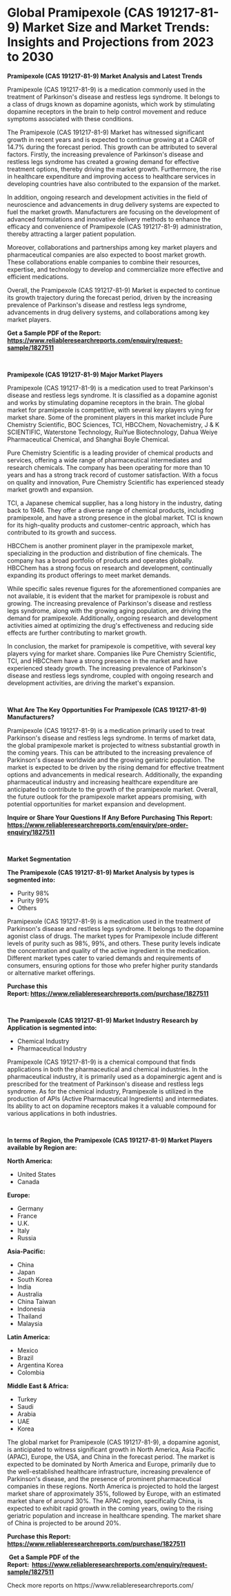 <p><h1>Global Pramipexole (CAS 191217-81-9) Market Size and Market Trends: Insights and Projections from 2023 to 2030</h1></p><p><strong>Pramipexole (CAS 191217-81-9) Market Analysis and Latest Trends</strong></p>
<p><p>Pramipexole (CAS 191217-81-9) is a medication commonly used in the treatment of Parkinson's disease and restless legs syndrome. It belongs to a class of drugs known as dopamine agonists, which work by stimulating dopamine receptors in the brain to help control movement and reduce symptoms associated with these conditions.</p><p>The Pramipexole (CAS 191217-81-9) Market has witnessed significant growth in recent years and is expected to continue growing at a CAGR of 14.7% during the forecast period. This growth can be attributed to several factors. Firstly, the increasing prevalence of Parkinson's disease and restless legs syndrome has created a growing demand for effective treatment options, thereby driving the market growth. Furthermore, the rise in healthcare expenditure and improving access to healthcare services in developing countries have also contributed to the expansion of the market.</p><p>In addition, ongoing research and development activities in the field of neuroscience and advancements in drug delivery systems are expected to fuel the market growth. Manufacturers are focusing on the development of advanced formulations and innovative delivery methods to enhance the efficacy and convenience of Pramipexole (CAS 191217-81-9) administration, thereby attracting a larger patient population.</p><p>Moreover, collaborations and partnerships among key market players and pharmaceutical companies are also expected to boost market growth. These collaborations enable companies to combine their resources, expertise, and technology to develop and commercialize more effective and efficient medications.</p><p>Overall, the Pramipexole (CAS 191217-81-9) Market is expected to continue its growth trajectory during the forecast period, driven by the increasing prevalence of Parkinson's disease and restless legs syndrome, advancements in drug delivery systems, and collaborations among key market players.</p></p>
<p><strong>Get a Sample PDF of the Report:&nbsp; <a href="https://www.reliableresearchreports.com/enquiry/request-sample/1827511">https://www.reliableresearchreports.com/enquiry/request-sample/1827511</a></strong></p>
<p>&nbsp;</p>
<p><strong>Pramipexole (CAS 191217-81-9) Major Market Players</strong></p>
<p><p>Pramipexole (CAS 191217-81-9) is a medication used to treat Parkinson's disease and restless legs syndrome. It is classified as a dopamine agonist and works by stimulating dopamine receptors in the brain. The global market for pramipexole is competitive, with several key players vying for market share. Some of the prominent players in this market include Pure Chemistry Scientific, BOC Sciences, TCI, HBCChem, Novachemistry, J & K SCIENTIFIC, Waterstone Technology, RuiYue Biotechnology, Dahua Weiye Pharmaceutical Chemical, and Shanghai Boyle Chemical.</p><p>Pure Chemistry Scientific is a leading provider of chemical products and services, offering a wide range of pharmaceutical intermediates and research chemicals. The company has been operating for more than 10 years and has a strong track record of customer satisfaction. With a focus on quality and innovation, Pure Chemistry Scientific has experienced steady market growth and expansion.</p><p>TCI, a Japanese chemical supplier, has a long history in the industry, dating back to 1946. They offer a diverse range of chemical products, including pramipexole, and have a strong presence in the global market. TCI is known for its high-quality products and customer-centric approach, which has contributed to its growth and success.</p><p>HBCChem is another prominent player in the pramipexole market, specializing in the production and distribution of fine chemicals. The company has a broad portfolio of products and operates globally. HBCChem has a strong focus on research and development, continually expanding its product offerings to meet market demands.</p><p>While specific sales revenue figures for the aforementioned companies are not available, it is evident that the market for pramipexole is robust and growing. The increasing prevalence of Parkinson's disease and restless legs syndrome, along with the growing aging population, are driving the demand for pramipexole. Additionally, ongoing research and development activities aimed at optimizing the drug's effectiveness and reducing side effects are further contributing to market growth.</p><p>In conclusion, the market for pramipexole is competitive, with several key players vying for market share. Companies like Pure Chemistry Scientific, TCI, and HBCChem have a strong presence in the market and have experienced steady growth. The increasing prevalence of Parkinson's disease and restless legs syndrome, coupled with ongoing research and development activities, are driving the market's expansion.</p></p>
<p>&nbsp;</p>
<p><strong>What Are The Key Opportunities For Pramipexole (CAS 191217-81-9) Manufacturers?</strong></p>
<p><p>Pramipexole (CAS 191217-81-9) is a medication primarily used to treat Parkinson's disease and restless legs syndrome. In terms of market data, the global pramipexole market is projected to witness substantial growth in the coming years. This can be attributed to the increasing prevalence of Parkinson's disease worldwide and the growing geriatric population. The market is expected to be driven by the rising demand for effective treatment options and advancements in medical research. Additionally, the expanding pharmaceutical industry and increasing healthcare expenditure are anticipated to contribute to the growth of the pramipexole market. Overall, the future outlook for the pramipexole market appears promising, with potential opportunities for market expansion and development.</p></p>
<p><strong>Inquire or Share Your Questions If Any Before Purchasing This Report: <a href="https://www.reliableresearchreports.com/enquiry/pre-order-enquiry/1827511">https://www.reliableresearchreports.com/enquiry/pre-order-enquiry/1827511</a></strong></p>
<p>&nbsp;</p>
<p><strong>Market Segmentation</strong></p>
<p><strong>The Pramipexole (CAS 191217-81-9) Market Analysis by types is segmented into:</strong></p>
<p><ul><li>Purity 98%</li><li>Purity 99%</li><li>Others</li></ul></p>
<p><p>Pramipexole (CAS 191217-81-9) is a medication used in the treatment of Parkinson's disease and restless legs syndrome. It belongs to the dopamine agonist class of drugs. The market types for Pramipexole include different levels of purity such as 98%, 99%, and others. These purity levels indicate the concentration and quality of the active ingredient in the medication. Different market types cater to varied demands and requirements of consumers, ensuring options for those who prefer higher purity standards or alternative market offerings.</p></p>
<p><strong>Purchase this Report:&nbsp;<a href="https://www.reliableresearchreports.com/purchase/1827511">https://www.reliableresearchreports.com/purchase/1827511</a></strong></p>
<p>&nbsp;</p>
<p><strong>The Pramipexole (CAS 191217-81-9) Market Industry Research by Application is segmented into:</strong></p>
<p><ul><li>Chemical Industry</li><li>Pharmaceutical Industry</li></ul></p>
<p><p>Pramipexole (CAS 191217-81-9) is a chemical compound that finds applications in both the pharmaceutical and chemical industries. In the pharmaceutical industry, it is primarily used as a dopaminergic agent and is prescribed for the treatment of Parkinson's disease and restless legs syndrome. As for the chemical industry, Pramipexole is utilized in the production of APIs (Active Pharmaceutical Ingredients) and intermediates. Its ability to act on dopamine receptors makes it a valuable compound for various applications in both industries.</p></p>
<p>&nbsp;</p>
<p><strong>In terms of Region, the Pramipexole (CAS 191217-81-9) Market Players available by Region are:</strong></p>
<p>
    <p> <strong> North America: </strong>
        <ul>
            <li>United States</li>
            <li>Canada</li>
        </ul>
        </p> 
    <p> <strong> Europe: </strong>
        <ul>
            <li>Germany</li>
            <li>France</li>
            <li>U.K.</li>
            <li>Italy</li>
            <li>Russia</li>
        </ul>
        </p> 
    <p> <strong> Asia-Pacific: </strong>
        <ul>
            <li>China</li>
            <li>Japan</li>
            <li>South Korea</li>
            <li>India</li>
            <li>Australia</li>
            <li>China Taiwan</li>
            <li>Indonesia</li>
            <li>Thailand</li>
            <li>Malaysia</li>
        </ul>
        </p> 
    <p> <strong> Latin America: </strong>
        <ul>
            <li>Mexico</li>
            <li>Brazil</li>
            <li>Argentina Korea</li>
            <li>Colombia</li>
        </ul>
        </p> 
    <p> <strong> Middle East & Africa: </strong>
        <ul>
            <li>Turkey</li>
            <li>Saudi</li>
            <li>Arabia</li>
            <li>UAE</li>
            <li>Korea</li>
        </ul>
    </p>
    </p>
<p><p>The global market for Pramipexole (CAS 191217-81-9), a dopamine agonist, is anticipated to witness significant growth in North America, Asia Pacific (APAC), Europe, the USA, and China in the forecast period. The market is expected to be dominated by North America and Europe, primarily due to the well-established healthcare infrastructure, increasing prevalence of Parkinson's disease, and the presence of prominent pharmaceutical companies in these regions. North America is projected to hold the largest market share of approximately 35%, followed by Europe, with an estimated market share of around 30%. The APAC region, specifically China, is expected to exhibit rapid growth in the coming years, owing to the rising geriatric population and increase in healthcare spending. The market share of China is projected to be around 20%.</p></p>
<p><strong>Purchase this Report: <a href="https://www.reliableresearchreports.com/purchase/1827511">https://www.reliableresearchreports.com/purchase/1827511</a></strong></p>
<p>&nbsp;<strong>Get a Sample PDF of the Report:&nbsp;&nbsp;<a href="https://www.reliableresearchreports.com/enquiry/request-sample/1827511">https://www.reliableresearchreports.com/enquiry/request-sample/1827511</a></strong></p>
<p><strong></strong></p>
<p>Check more reports on https://www.reliableresearchreports.com/</p>